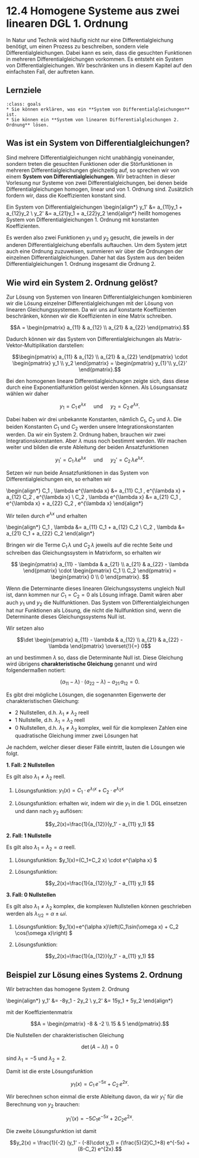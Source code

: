 # 12.4 Homogene Systeme aus zwei linearen DGL 1. Ordnung

In Natur und Technik wird häufig nicht nur eine Differentialgleichung benötigt,
um einen Prozess zu beschreiben, sondern viele Differentialgleichungen. Dabei
kann es sein, dass die gesuchten Funktionen in mehreren Differentialgleichungen
vorkommen. Es entsteht ein System von Differentialgleichungen. Wir beschränken
uns in diesem Kapitel auf den einfachsten Fall, der auftreten kann.

## Lernziele

```{admonition} Lernziele
:class: goals
* Sie können erklären, was ein **System von Differentialgleichungen** ist.
* Sie können ein **System von linearen Differentialgleichungen 2. Ordnung** lösen.
```

## Was ist ein System von Differentialgleichungen?

Sind mehrere Differentialgleichungen nicht unabhängig voneinander, sondern
treten die gesuchten Funktionen oder die Störfunktionen in mehreren
Differentialgleichungen gleichzeitig auf, so sprechen wir von einem **System von
Differentialgleichungen**. Wir betrachten in dieser Vorlesung nur Systeme von
zwei Differentialgleichungen, bei denen beide Differentialgleichungen homogen,
linear und von 1. Ordnung sind. Zusätzlich fordern wir, dass die Koeffizienten
konstant sind.

Ein System von Differentialgleichungen
\begin{align*}
y_1' &= a_{11}y_1 + a_{12}y_2 \\
y_2' &= a_{21}y_1 + a_{22}y_2
\end{align*}
heißt homogenes System von Differentialgleichungen 1. Ordnung mit konstanten
Koeffizienten.

Es werden also zwei Funktionen $y_1$ und $y_2$ gesucht, die jeweils in der
anderen Differentialgleichung ebenfalls auftauchen. Um dem System jetzt auch
eine Ordnung zuzuweisen, summieren wir über die Ordnungen der einzelnen
Differentialgleichungen. Daher hat das System aus den beiden
Differentialgleichungen 1. Ordnung insgesamt die Ordnung 2.

## Wie wird ein System 2. Ordnung gelöst?

Zur Lösung von Systemen von linearen Differentialgleichungen kombinieren wir die
Lösung einzelner Differentialgleichungen mit der Lösung von linearen
Gleichungssystemen. Da wir uns auf konstante Koeffizienten beschränken, können
wir die Koeffizienten in eine Matrix schreiben.

$$A =
\begin{pmatrix}
a_{11} & a_{12} \\
a_{21} & a_{22}
\end{pmatrix}.$$

Dadurch können wir das System von Differentialgleichungen als
Matrix-Vektor-Multiplikation darstellen:

$$\begin{pmatrix}
a_{11} & a_{12} \\
a_{21} & a_{22} \end{pmatrix} \cdot
\begin{pmatrix} y_1 \\ y_2 \end{pmatrix} =
\begin{pmatrix} y_{1}'\\ y_{2}' \end{pmatrix}.$$

Bei den homogenen lineare Differentialgleichungen zeigte sich, dass diese durch
eine Exponentialfunktion gelöst werden können. Als Lösungsansatz wählen wir
daher

$$y_1 = C_1 \, e^{\lambda x} \quad \text{ und }
\quad y_2 = C_2 \, e^{\lambda x}.$$

Dabei haben wir drei unbekannte Konstanten, nämlich $C_1$, $C_2$ und $\lambda$.
Die beiden Konstanten $C_1$ und $C_2$ werden unsere Integrationskonstanten
werden. Da wir ein System 2. Ordnung haben, brauchen wir zwei
Integrationskonstanten. Aber $\lambda$ muss noch bestimmt werden. Wir machen
weiter und bilden die erste Ableitung der beiden Ansatzfunktionen

$$y_1'= C_1 \, \lambda e^{\lambda x} \quad \text{ und }
\quad y_2' = C_2 \, \lambda e^{\lambda x}.$$

Setzen wir nun beide Ansatzfunktionen in das System von Differentialgleichungen
ein, so erhalten wir

\begin{align*}
C_1 \, \lambda e^{\lambda x} &= a_{11} C_1 \, e^{\lambda x} + a_{12} C_2 \, e^{\lambda x} \\
C_2 \, \lambda e^{\lambda x} &= a_{21} C_1 \, e^{\lambda x} + a_{22} C_2 \, e^{\lambda x}
\end{align*}

Wir teilen durch $e^{\lambda x}$ und erhalten

\begin{align*}
C_1 \, \lambda  &= a_{11} C_1 + a_{12} C_2 \\
C_2 \, \lambda  &= a_{21} C_1 + a_{22} C_2
\end{align*}

Bringen wir die Terme $C_1 \, \lambda$ und $C_2 \, \lambda$ jeweils auf die rechte Seite und schreiben das Gleichungssystem in Matrixform, so erhalten wir

$$
\begin{pmatrix}
a_{11} - \lambda & a_{21} \\
a_{21} & a_{22} - \lambda
\end{pmatrix} \cdot
\begin{pmatrix} C_1 \\ C_2 \end{pmatrix} =
\begin{pmatrix} 0 \\ 0 \end{pmatrix}. $$

Wenn die Determinante dieses linearen Gleichungssystems ungleich Null ist, dann
kommen nur $C_1 = C_2 = 0$ als Lösung infrage. Damit wären aber auch $y_1$ und
$y_2$ die Nullfunktionen. Das System von Differentialgleichungen hat nur
Funktionen als Lösung, die nicht die Nullfunktion sind, wenn die Determinante
dieses Gleichungssystems Null ist.

Wir setzen also

$$\det \begin{pmatrix}
a_{11} - \lambda & a_{12} \\
a_{21} & a_{22} - \lambda
\end{pmatrix} \overset{!}{=} 0$$

an und bestimmen $\lambda$ so, dass die Determinante Null ist. Diese Gleichung
wird übrigens **charakteristische Gleichung** genannt und wird folgendermaßen notiert:

$$(a_{11}-\lambda) \cdot (a_{22}-\lambda) - a_{21} \, a_{12} = 0.$$

Es gibt drei mögliche Lösungen, die sogenannten Eigenwerte der
charakteristischen Gleichung:

* 2 Nullstellen, d.h. $\lambda_1 \neq \lambda_2$ reell
* 1 Nullstelle, d.h. $\lambda_1 = \lambda_2$ reell
* 0 Nullstellen, d.h. $\lambda_1 \neq \lambda_2$ komplex, weil für die komplexen Zahlen eine quadratische Gleichung immer zwei Lösungen hat

Je nachdem, welcher dieser dieser Fälle eintritt, lauten die Lösungen wie folgt.

**1. Fall: 2 Nullstellen**

Es gilt also $\lambda_1 \neq \lambda_2$ reell.

1. Lösungsfunktion: $y_1(x)=C_1\cdot e^{\lambda_1 x} + C_2\cdot e^{\lambda_2 x}$

2. Lösungsfunktion: erhalten wir, indem wir die $y_1$ in die 1. DGL einsetzen und dann nach $y_2$ auflösen:

$$y_2(x)=\frac{1}{a_{12}}(y_1' - a_{11} y_1) $$

**2. Fall: 1 Nullstelle**

Es gilt also $\lambda_1 = \lambda_2 = \alpha$ reell.

1. Lösungsfunktion: $y_1(x)=(C_1+C_2 x) \cdot e^{\alpha x} $

2. Lösungsfunktion:

$$y_2(x)=\frac{1}{a_{12}}(y_1' - a_{11} y_1) $$

**3. Fall: 0 Nullstellen**

Es gilt also $\lambda_1 \neq \lambda_2$ komplex, die komplexen Nullstellen können geschrieben werden als $\lambda_{1/2}=\alpha \pm \omega i$.

1. Lösungsfunktion: $y_1(x)=e^{\alpha x}\left(C_1\sin(\omega x) + C_2 \cos(\omega x)\right) $

2. Lösungsfunktion:

$$y_2(x)=\frac{1}{a_{12}}(y_1' - a_{11} y_1) $$

## Beispiel zur Lösung eines Systems 2. Ordnung

Wir betrachten das homogene System 2. Ordnung

\begin{align*}
y_1' &= -8y_1 - 2y_2 \\
y_2' &= 15y_1 + 5y_2
\end{align*}

mit der Koeffizientenmatrix

$$A = \begin{pmatrix} -8 & -2 \\ 15 & 5 \end{pmatrix}.$$

Die Nullstellen der charakteristischen Gleichung

$$\det (A-\lambda I) = 0$$

sind $\lambda_1 = -5$ und $\lambda_2 = 2$.

Damit ist die erste Lösungsfunktion

$$y_1(x) = C_1 \, e^{-5x} + C_2 \, e^{2x}.$$

Wir berechnen schon einmal die erste Ableitung davon, da wir $y_1'$ für die
Berechnung von $y_2$ brauchen:

$$y_1'(x) = -5 C_1 e^{-5x} + 2 C_2 e^{2x}.$$

Die zweite Lösungsfunktion ist damit

$$y_2(x) = \frac{1}{-2} (y_1' - (-8)\cdot y_1) = (\frac{5}{2}C_1+8) e^{-5x} +
(8-C_2) e^{2x}.$$
